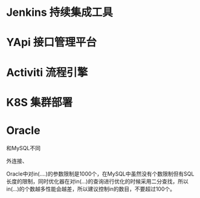 # Jenkins 持续集成工具

# YApi 接口管理平台

# Activiti 流程引擎

# K8S 集群部署

# Oracle

和MySQL不同

外连接、

Oracle中对in(….)的参数限制是1000个，在MySQL中虽然没有个数限制但有SQL长度的限制，同时优化器在对in(…)的查询进行优化的时候采用二分查找，所以in(...)的个数越多性能会越差，所以建议控制in的数目，不要超过100个。